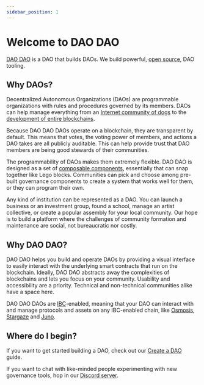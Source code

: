 ```yaml
---
sidebar_position: 1
---
```


# Welcome to DAO DAO

[DAO
DAO](https://daodao.zone/dao/juno10h0hc64jv006rr8qy0zhlu4jsxct8qwa0vtaleayh0ujz0zynf2s2r7v8q)
is a DAO that builds DAOs. We build powerful, [open
source](https://github.com/DA0-DA0), DAO tooling.

## Why DAOs?

Decentralized Autonomous Organizations (DAOs) are programmable organizations
with rules and procedures governed by its members. DAOs can help manage
everything from an [Internet community of
dogs](https://daodao.zone/dao/juno1czh5dy2kxwwt5hlw6rr2q25clj96sheftsdccswg9qe34m3wzgdswmw8ju)
to the [development of entire
blockchains](https://daodao.zone/dao/neutron1suhgf5svhu4usrurvxzlgn54ksxmn8gljarjtxqnapv8kjnp4nrstdxvff/proposals).

Because DAO DAO DAOs operate on a blockchain, they are transparent by default.
This means that votes, the voting power of members, and actions a DAO takes are
all publicly auditable. This can help provide trust that DAO members are being
good stewards of their communities.

The programmability of DAOs makes them extremely flexible. DAO DAO is designed
as a set of [composable
components](https://github.com/DA0-DA0/dao-contracts/wiki/DAO-DAO-Contracts-Design),
essentially that can snap together like Lego blocks. Communities can pick and
choose among pre-built governance components to create a system that works well
for them, or they can program their own.

Any kind of institution can be represented as a DAO. You can launch a business
or an investment group, found a school, manage an artist collective, or create a
popular assembly for your local community. Our hope is to build a platform where
the challenges of community formation and maintenance are social, not
bureaucratic nor costly.

## Why DAO DAO?

DAO DAO helps you build and operate DAOs by providing a visual interface to
easily interact with the underlying smart contracts that run on the blockchain.
Ideally, DAO DAO abstracts away the complexities of blockchains and lets you
focus on your community. Usability and accessibility are a priority. Technical
and non-technical communities alike have a space here.

DAO DAO DAOs are
[IBC](https://www.coinbase.com/cloud/discover/dev-foundations/ibc-protocol)-enabled,
meaning that your DAO can interact with and manage protocols and assets on any
IBC-enabled chain, like [Osmosis](https://osmosis.zone),
[Stargaze](https://stargaze.zone) and [Juno](https://junonetwork.io).

## Where do I begin?

If you want to get started building a DAO, check out our
[Create a DAO](docs/dao-management/create-a-dao.md) guide.

If you want to chat with like-minded people experimenting with new governance
tools, hop in our [Discord server](https://discord.daodao.zone).
